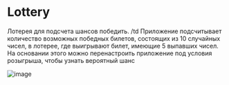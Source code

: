 # Lottery
Лотерея для подсчета шансов победить.
/td
Приложение подсчитывает количество возможных победных билетов, состоящих из 10 случайных чисел, в лотерее, где выигрывают билет, имеющие 5 выпавших чисел.
На основании этого можно перенастроить приложение под условия розыгрыша, чтобы узнать вероятный шанс


![image](https://user-images.githubusercontent.com/92898813/212726617-c1ee1ddd-0541-43a0-bcb7-a79a27886488.png)
